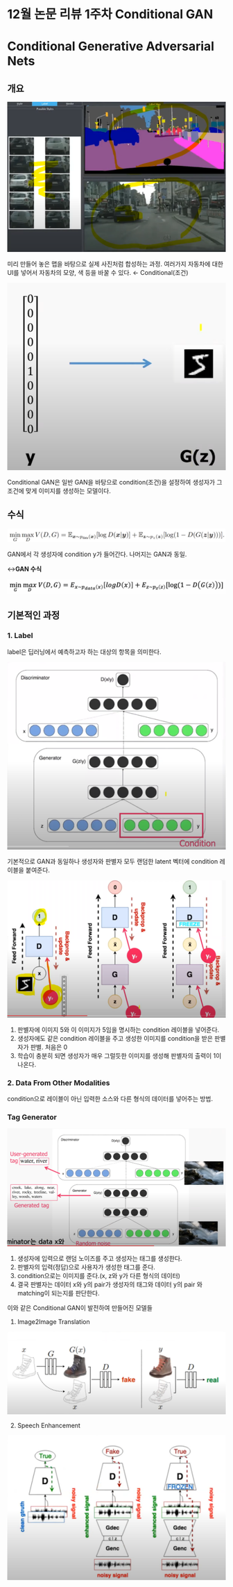 # 12월 논문 리뷰 1주차 Conditional GAN
# Conditional Generative Adversarial Nets

## 개요

<img src='https://github.com/HwanGonJang/HwanGonJang.github.io/blob/master/Pictures/ai_6-1.png?raw=true'>

미리 만들어 놓은 맵을 바탕으로 실제 사진처럼 합성하는 과정. 여러가지 자동차에 대한 UI를 넣어서 자동차의 모양, 색 등을 바꿀 수 있다. ← Conditional(조건)

<img src='https://github.com/HwanGonJang/HwanGonJang.github.io/blob/master/Pictures/ai_6-2.png?raw=true'>


Conditional GAN은 일반 GAN을 바탕으로 condition(조건)을 설정하여 생성자가 그 조건에 맞게 이미지를 생성하는 모델이다.



## 수식

<img src='https://github.com/HwanGonJang/HwanGonJang.github.io/blob/master/Pictures/ai_6-3.png?raw=true'>


GAN에서 각 생성자에 condition y가 들어간다. 나머지는 GAN과 동일.

↔**GAN 수식**

<img src='https://github.com/HwanGonJang/HwanGonJang.github.io/blob/master/Pictures/ai_6-4.png?raw=true'>




## 기본적인 과정

### 1. Label

label은 딥러닝에서 예측하고자 하는 대상의 항목을 의미한다.

<img src='https://github.com/HwanGonJang/HwanGonJang.github.io/blob/master/Pictures/ai_6-5.png?raw=true'>


기본적으로 GAN과 동일하나 생성자와 판별자 모두 랜덤한 latent 벡터에 condition 레이블을 붙여준다.

<img src='https://github.com/HwanGonJang/HwanGonJang.github.io/blob/master/Pictures/ai_6-6.png?raw=true'>


1. 판별자에 이미지 5와 이 이미지가 5임을 명시하는 condition 레이블을 넣어준다.
2. 생성자에도 같은 condition 레이블을 주고 생성한 이미지를 condition을 받은 판별자가 판별. 처음은 0
3. 학습이 충분히 되면 생성자가 매우 그럴듯한 이미지를 생성해 판별자의 출력이 1이 나온다.



### 2. Data From Other Modalities

condition으로 레이블이 아닌 입력한 소스와 다른 형식의 데이터를 넣어주는 방법.

### Tag Generator

<img src='https://github.com/HwanGonJang/HwanGonJang.github.io/blob/master/Pictures/ai_6-7.png?raw=true'>


1. 생성자에 입력으로 랜덤 노이즈를 주고 생성자는 태그를 생성한다. 
2. 판별자의 입력(정답)으로 사용자가 생성한 태그를 준다.
3. condition으로는 이미지를 준다.(x, z와 y가 다른 형식의 데이터)
4. 결국 판별자는 데이터 x와 y의 pair가 생성자의 태그와 데이터 y의 pair 와 matching이 되는지를 판단한다.



이와 같은 Conditional GAN이 발전하여 만들어진 모델들

1. Image2Image Translation

<img src='https://github.com/HwanGonJang/HwanGonJang.github.io/blob/master/Pictures/ai_6-8.png?raw=true'>


2. Speech Enhancement

<img src='https://github.com/HwanGonJang/HwanGonJang.github.io/blob/master/Pictures/ai_6-9.png?raw=true'>